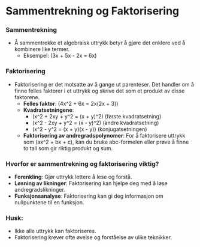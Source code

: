 # Sammentrekning og Faktorisering

### Sammentrekning
- Å sammentrekke et algebraisk uttrykk betyr å gjøre det enklere ved å kombinere like termer.
  - Eksempel: \(3x + 5x - 2x = 6x\)

### Faktorisering
- Faktorisering er det motsatte av å gange ut parenteser. Det handler om å finne felles faktorer i et uttrykk og skrive det som et produkt av disse faktorene.
  - **Felles faktor**: \(4x^2 + 6x = 2x(2x + 3)\)
  - **Kvadratsetningene**:
    - \(x^2 + 2xy + y^2 = (x + y)^2\) (første kvadratsetning)
    - \(x^2 - 2xy + y^2 = (x - y)^2\) (andre kvadratsetning)
    - \(x^2 - y^2 = (x + y)(x - y)\) (konjugatsetningen)
  - **Faktorisering av andregradspolynomer**: For å faktorisere uttrykk som \(ax^2 + bx + c\), kan du bruke abc-formelen eller prøve å finne to tall som gir riktig produkt og sum.

### Hvorfor er sammentrekning og faktorisering viktig?
- **Forenkling**: Gjør uttrykk lettere å lese og forstå.
- **Løsning av likninger**: Faktorisering kan hjelpe deg med å løse andregradslikninger.
- **Funksjonsanalyse**: Faktorisering kan gi deg informasjon om nullpunktene til en funksjon.

### Husk:
- Ikke alle uttrykk kan faktoriseres.
- Faktorisering krever ofte øvelse og forståelse av ulike teknikker.